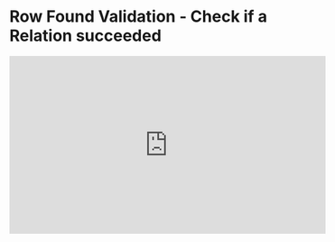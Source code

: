 ﻿# Row Found Validation - Check if a Relation succeeded


<iframe width="560" height="315" src="https://www.youtube.com/embed/bZjpNK5k0VI?list=PL1DEQjXG2xnL1VKb5GvdDwxJeym7Uj6S3" frameborder="0" allowfullscreen></iframe>